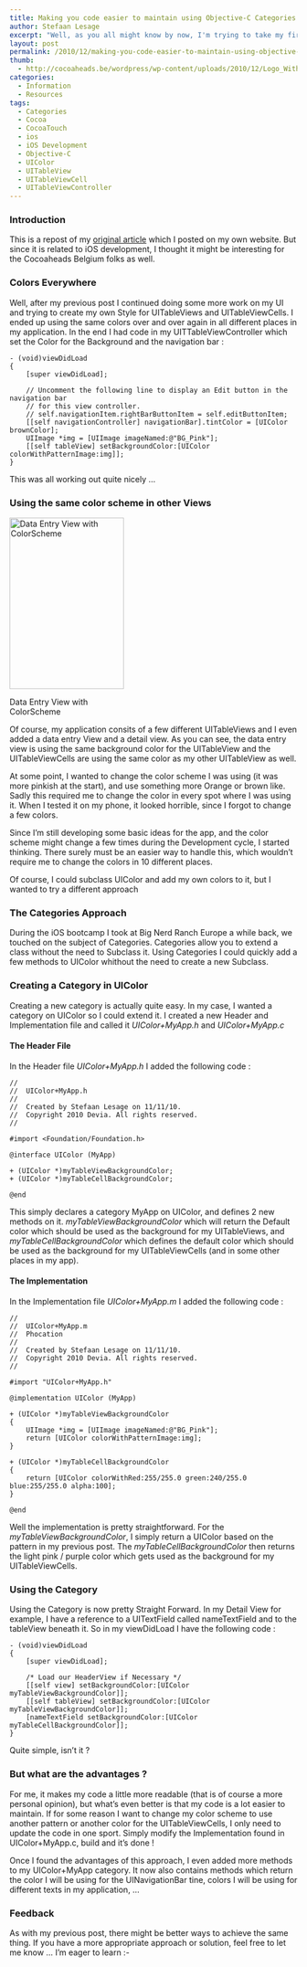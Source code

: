 ```yaml
---
title: Making you code easier to maintain using Objective-C Categories
author: Stefaan Lesage
excerpt: "Well, as you all might know by now, I'm trying to take my first steps in iOS development. And if you read my previous post, you have already noticed that I was playing with some color schemes. After a while though I ended up settting my colors in all different kinds of places. When I wanted to change one color, I noticed I had to modify my code in 10 or more places. Sure, there must be an easier way to write more maintainalbe code, and Categories seem to be helping quite a bit."
layout: post
permalink: /2010/12/making-you-code-easier-to-maintain-using-objective-c-categories/
thumb:
  - http://cocoaheads.be/wordpress/wp-content/uploads/2010/12/Logo_Without_Name.png
categories:
  - Information
  - Resources
tags:
  - Categories
  - Cocoa
  - CocoaTouch
  - ios
  - iOS Development
  - Objective-C
  - UIColor
  - UITableView
  - UITableViewCell
  - UITableViewController
---
```

### Introduction

This is a repost of my [original article][1] which I posted on my own website. But since it is related to iOS development, I thought it might be interesting for the Cocoaheads Belgium folks as well.

### Colors Everywhere

Well, after my previous post I continued doing some more work on my UI and trying to create my own Style for UITableViews and UITableViewCells. I ended up using the same colors over and over again in all different places in my application. In the end I had code in my UITTableViewController which set the Color for the Background and the navigation bar :

    - (void)viewDidLoad 
    {
        [super viewDidLoad];
    
        // Uncomment the following line to display an Edit button in the navigation bar
        // for this view controller.
        // self.navigationItem.rightBarButtonItem = self.editButtonItem;
        [[self navigationController] navigationBar].tintColor = [UIColor brownColor];
        UIImage *img = [UIImage imageNamed:@"BG_Pink"];
        [[self tableView] setBackgroundColor:[UIColor colorWithPatternImage:img]];
    }
    

This was all working out quite nicely &#8230;

### Using the same color scheme in other Views

<div id="attachment_496" style="width: 210px" class="wp-caption alignright">
  <a href="http://cocoaheads.be/wordpress/wp-content/uploads/2010/12/Input_ColorScheme.png"><img src="http://cocoaheads.be/wordpress/wp-content/uploads/2010/12/Input_ColorScheme-200x300.png" alt="Data Entry View with ColorScheme" title="Data Entry View with ColorScheme" width="200" height="300" class="size-medium wp-image-496" /></a>
  
  <p class="wp-caption-text">
    Data Entry View with ColorScheme
  </p>
</div>

Of course, my application consits of a few different UITableViews and I even added a data entry View and a detail view. As you can see, the data entry view is using the same background color for the UITableView and the UITableViewCells are using the same color as my other UITableView as well.

At some point, I wanted to change the color scheme I was using (it was more pinkish at the start), and use something more Orange or brown like. Sadly this required me to change the color in every spot where I was using it. When I tested it on my phone, it looked horrible, since I forgot to change a few colors.

Since I&#8217;m still developing some basic ideas for the app, and the color scheme might change a few times during the Development cycle, I started thinking. There surely must be an easier way to handle this, which wouldn&#8217;t require me to change the colors in 10 different places.

Of course, I could subclass UIColor and add my own colors to it, but I wanted to try a different approach

### The Categories Approach

During the iOS bootcamp I took at Big Nerd Ranch Europe a while back, we touched on the subject of Categories. Categories allow you to extend a class without the need to Subclass it. Using Categories I could quickly add a few methods to UIColor whithout the need to create a new Subclass.

### Creating a Category in UIColor

Creating a new category is actually quite easy. In my case, I wanted a category on UIColor so I could extend it. I created a new Header and Implementation file and called it *UIColor+MyApp.h* and *UIColor+MyApp.c*

#### The Header File

In the Header file *UIColor+MyApp.h* I added the following code :

    
    //
    //  UIColor+MyApp.h
    //
    //  Created by Stefaan Lesage on 11/11/10.
    //  Copyright 2010 Devia. All rights reserved.
    //
    
    #import <Foundation/Foundation.h>
    
    @interface UIColor (MyApp) 
    
    + (UIColor *)myTableViewBackgroundColor;
    + (UIColor *)myTableCellBackgroundColor;
    
    @end
    

This simply declares a category MyApp on UIColor, and defines 2 new methods on it. *myTableViewBackgroundColor* which will return the Default color which should be used as the background for my UITableViews, and *myTableCellBackgroundColor* which defines the default color which should be used as the background for my UITableViewCells (and in some other places in my app).

#### The Implementation

In the Implementation file *UIColor+MyApp.m* I added the following code :

    
    //
    //  UIColor+MyApp.m
    //  Phocation
    //
    //  Created by Stefaan Lesage on 11/11/10.
    //  Copyright 2010 Devia. All rights reserved.
    //
    
    #import "UIColor+MyApp.h"
    
    @implementation UIColor (MyApp)
    
    + (UIColor *)myTableViewBackgroundColor
    {
        UIImage *img = [UIImage imageNamed:@"BG_Pink"];
        return [UIColor colorWithPatternImage:img];	
    }
    
    + (UIColor *)myTableCellBackgroundColor
    {
        return [UIColor colorWithRed:255/255.0 green:240/255.0 blue:255/255.0 alpha:100];
    }
    
    @end
    

Well the implementation is pretty straightforward. For the *myTableViewBackgroundColor*, I simply return a UIColor based on the pattern in my previous post. The *myTableCellBackgroundColor* then returns the light pink / purple color which gets used as the background for my UITableViewCells.

### Using the Category

Using the Category is now pretty Straight Forward. In my Detail View for example, I have a reference to a UITextField called nameTextField and to the tableView beneath it. So in my viewDidLoad I have the following code :

    
    - (void)viewDidLoad 
    {
        [super viewDidLoad];
    
        /* Load our HeaderView if Necessary */
        [[self view] setBackgroundColor:[UIColor myTableViewBackgroundColor]];
        [[self tableView] setBackgroundColor:[UIColor myTableViewBackgroundColor]];
        [nameTextField setBackgroundColor:[UIColor myTableCellBackgroundColor]];
    }
    

Quite simple, isn&#8217;t it ?

### But what are the advantages ?

For me, it makes my code a little more readable (that is of course a more personal opinion), but what&#8217;s even better is that my code is a lot easier to maintain. If for some reason I want to change my color scheme to use another pattern or another color for the UITableViewCells, I only need to update the code in one sport. Simply modify the Implementation found in UIColor+MyApp.c, build and it&#8217;s done !

Once I found the advantages of this approach, I even added more methods to my UIColor+MyApp category. It now also contains methods which return the color I will be using for the UINavigationBar tine, colors I will be using for different texts in my application, &#8230;

### Feedback

As with my previous post, there might be better ways to achieve the same thing. If you have a more appropriate approach or solution, feel free to let me know &#8230; I&#8217;m eager to learn <img src="http://cocoaheads.be/wordpress/wp-includes/images/smilies/simple-smile.png" alt=":-)" class="wp-smiley" style="height: 1em; max-height: 1em;" />

 [1]: http://bit.ly/dFX9EK